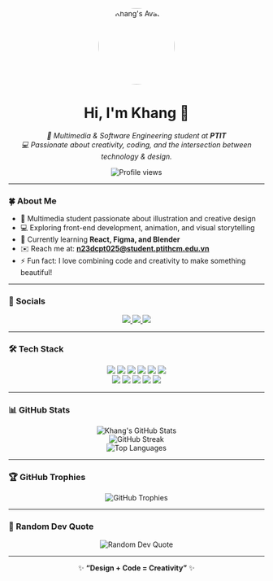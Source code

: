 <!-- KhangD23PTIT / README.md -->

<p align="center">
  <img src="https://sf-static.upanhlaylink.com/img/image_20251008d5eaa90c0748b78622473987c5c6bed3.jpg" 
       alt="Khang's Avatar" width="150" 
       style="border-radius: 50%; box-shadow: 0 0 10px rgba(255,255,255,0.2);">
</p>

<h1 align="center">Hi, I'm Khang 👋</h1>

<p align="center">
  <em>🎨 Multimedia & Software Engineering student at <b>PTIT</b></em><br>
  <em>💻 Passionate about creativity, coding, and the intersection between technology & design.</em>
</p>

<p align="center">
  <img src="https://komarev.com/ghpvc/?username=KhangD23PTIT&label=Profile%20views&color=0e75b6&style=flat" alt="Profile views" />
</p>

---

### 🍀 About Me

- 🎨 Multimedia student passionate about illustration and creative design  
- 💻 Exploring front-end development, animation, and visual storytelling  
- 🌱 Currently learning **React, Figma, and Blender**  
- ✉️ Reach me at: **n23dcpt025@student.ptithcm.edu.vn**  
- ⚡ Fun fact: I love combining code and creativity to make something beautiful!

---

### 💬 Socials

<p align="center">
  <a href="https://www.instagram.com/design.with.khang" target="_blank">
    <img src="https://img.shields.io/badge/Instagram-E4405F?style=for-the-badge&logo=Instagram&logoColor=white" />
  </a>
  <a href="https://www.tiktok.com/@khangdraws" target="_blank">
    <img src="https://img.shields.io/badge/TikTok-000000?style=for-the-badge&logo=tiktok&logoColor=white" />
  </a>
  <a href="mailto:n23dcpt025@student.ptithcm.edu.vn">
    <img src="https://img.shields.io/badge/Email-D14836?style=for-the-badge&logo=gmail&logoColor=white" />
  </a>
</p>

---

### 🛠️ Tech Stack

<p align="center">
  <img src="https://img.shields.io/badge/C-00599C?style=for-the-badge&logo=c&logoColor=white" />
  <img src="https://img.shields.io/badge/C++-00599C?style=for-the-badge&logo=c%2B%2B&logoColor=white" />
  <img src="https://img.shields.io/badge/Java-ED8B00?style=for-the-badge&logo=openjdk&logoColor=white" />
  <img src="https://img.shields.io/badge/HTML5-E34F26?style=for-the-badge&logo=html5&logoColor=white" />
  <img src="https://img.shields.io/badge/CSS3-1572B6?style=for-the-badge&logo=css3&logoColor=white" />
  <img src="https://img.shields.io/badge/Python-3776AB?style=for-the-badge&logo=python&logoColor=white" />
  <br>
  <img src="https://img.shields.io/badge/Adobe%20Illustrator-FF9A00?style=for-the-badge&logo=adobeillustrator&logoColor=white" />
  <img src="https://img.shields.io/badge/Adobe%20Photoshop-31A8FF?style=for-the-badge&logo=adobephotoshop&logoColor=white" />
  <img src="https://img.shields.io/badge/After%20Effects-9999FF?style=for-the-badge&logo=adobeaftereffects&logoColor=white" />
  <img src="https://img.shields.io/badge/Blender-F5792A?style=for-the-badge&logo=blender&logoColor=white" />
  <img src="https://img.shields.io/badge/Figma-F24E1E?style=for-the-badge&logo=figma&logoColor=white" />
</p>

---

### 📊 GitHub Stats

<p align="center">
  <img src="https://github-readme-stats.vercel.app/api?username=KhangD23PTIT&show_icons=true&theme=dark&include_all_commits=true&count_private=true&title_color=F43C1C&icon_color=F43C1C&hide_border=true" alt="Khang's GitHub Stats"/>
  <br>
  <img src="https://github-readme-streak-stats.herokuapp.com/?user=KhangD23PTIT&theme=dark&hide_border=true" alt="GitHub Streak"/>
  <br>
  <img src="https://github-readme-stats.vercel.app/api/top-langs/?username=KhangD23PTIT&layout=compact&langs_count=6&theme=dark&title_color=F43C1C&icon_color=F43C1C&hide_border=true" alt="Top Languages"/>
</p>

---

### 🏆 GitHub Trophies

<p align="center">
  <img src="https://github-profile-trophy.vercel.app/?username=KhangD23PTIT&theme=darkhub&margin-w=10&no-bg=true&no-frame=true" alt="GitHub Trophies"/>
</p>

---

### 💭 Random Dev Quote

<p align="center">
  <img src="https://quotes-github-readme.vercel.app/api?type=horizontal&theme=dark" alt="Random Dev Quote"/>
</p>

---

<p align="center">✨ <b>“Design + Code = Creativity”</b> ✨</p>
